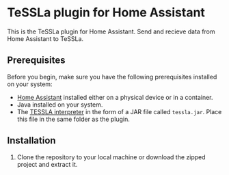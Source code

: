 # TeSSLa plugin for Home Assistant

This is the TeSSLa plugin for Home Assistant. Send and recieve data from Home Assistant to TeSSLa.

## Prerequisites

Before you begin, make sure you have the following prerequisites installed on your system:

- [Home Assistant](https://www.home-assistant.io/) installed either on a physical device or in a container.
- Java installed on your system.
- The [TESSLA interpreter](https://www.tessla.io/) in the form of a JAR file called `tessla.jar`. Place this file in the same folder as the plugin.

## Installation

1. Clone the repository to your local machine or download the zipped project and extract it.
